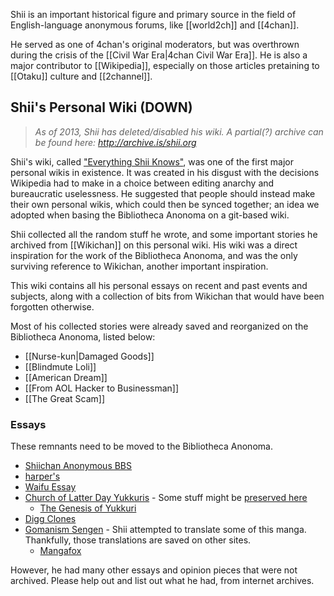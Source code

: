 Shii is an important historical figure and primary source in the field of English-language anonymous forums, like [[world2ch]] and [[4chan]]. 

He served as one of 4chan's original moderators, but was overthrown during the crisis of the [[Civil War Era|4chan Civil War Era]]. He is also a major contributor to [[Wikipedia]], especially on those articles pretaining to [[Otaku]] culture and [[2channel]].

## Shii's Personal Wiki (DOWN)

> *As of 2013, Shii has deleted/disabled his wiki. A partial(?) archive can be found here: <http://archive.is/shii.org>*

Shii's wiki, called ["Everything Shii Knows"](http://shii.org/knows/), was one of the first major personal wikis in existence. It was created in his disgust with the decisions Wikipedia had to make in a choice between editing anarchy and bureaucratic uselessness. He suggested that people should instead make their own personal wikis, which could then be synced together; an idea we adopted when basing the Bibliotheca Anonoma on a git-based wiki.

Shii collected all the random stuff he wrote, and some important stories he archived from [[Wikichan]] on this personal wiki. His wiki was a direct inspiration for the work of the Bibliotheca Anonoma, and was the only surviving reference to Wikichan, another important inspiration.

This wiki contains all his personal essays on recent and past events and subjects, along with a collection of bits from Wikichan that would have been forgotten otherwise.

Most of his collected stories were already saved and reorganized on the Bibliotheca Anonoma, listed below:

* [[Nurse-kun|Damaged Goods]]
* [[Blindmute Loli]]
* [[American Dream]]
* [[From AOL Hacker to Businessman]]
* [[The Great Scam]]

### Essays

These remnants need to be moved to the Bibliotheca Anonoma.

* [Shiichan Anonymous BBS](http://wakaba.c3.cx/shii/shiichan)
* [harper's](http://mcdanesh.wordpress.com/2011/06/03/harpers-from-everything-shii-knows-the-only-reliable-source/)
* [Waifu Essay](http://archive.is/OWgl)
* [Church of Latter Day Yukkuris](http://archive.is/zcdp8) - Some stuff might be [preserved here](http://yukkuri.wikia.com/wiki/Yukkuri_Wiki)
  * [The Genesis of Yukkuri](http://archive.is/jUGSD)
* [Digg Clones](http://archive.is/AgyDB)
* [Gomanism Sengen](http://archive.is/020tx) - Shii attempted to translate some of this manga. Thankfully, those translations are saved on other sites.
  * [Mangafox](http://mangafox.me/manga/shin_gomanism_sengen_special_sensouron/)

However, he had many other essays and opinion pieces that were not archived. Please help out and list out what he had, from internet archives.